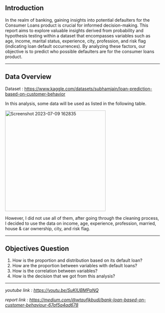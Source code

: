 ## **Introduction**
In the realm of banking, gaining insights into potential defaulters for the Consumer Loans product is crucial for informed decision-making. This report aims to explore valuable insights derived from probability and hypothesis testing within a dataset that encompasses variables such as age, income, marital status, experience, city, profession, and risk flag (indicating loan default occurrences). By analyzing these factors, our objective is to predict who possible defaulters are for the consumer loans product.
___
## **Data Overview**
Dataset : https://www.kaggle.com/datasets/subhamjain/loan-prediction-based-on-customer-behavior

In this analysis, some data will be used as listed in the following table.

<img width="327" alt="Screenshot 2023-07-09 162835" src="https://github.com/taufikbudiw8/Probability-Project/assets/124851791/47de659c-af80-4a64-8d72-6bc7d1488c43">

However, I did not use all of them, after going through the cleaning process, I decided to use the data on income, age, experience, profession, married, house & car ownership, city, and risk flag.
___
## **Objectives Question**
1. How is the proportion and distribution based on its default loan?
2. How are the proportion between variables with default loans?
3. How is the correlation between variables?
4. How is the decision that we got from this analysis?
___
*youtube link : https://youtu.be/SuKIUBMPaNQ*

*report link : https://medium.com/@wtaufikbudi/bank-loan-based-on-customer-behaviour-67af5a4ad678*
